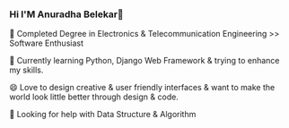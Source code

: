 ### Hi I'M Anuradha Belekar👋

<!--
**AnuradhaBelekar/AnuradhaBelekar** is a ✨ _special_ ✨ repository because its `README.md` (this file) appears on your GitHub profile.

Here are some ideas to get you started:
-->

🔭 Completed Degree in Electronics & Telecommunication Engineering >> Software Enthusiast

🌱 Currently learning Python, Django Web Framework & trying to enhance my skills.

😄 Love to design creative & user friendly interfaces & want to make the world look little better through design & code.

🤔 Looking for help with Data Structure & Algorithm
<!--
- 👯 I’m looking to collaborate on ...
- 💬 Ask me about ...
- 📫 How to reach me: ...
- 😄 Pronouns: ...
- ⚡ Fun fact: ...
-->
